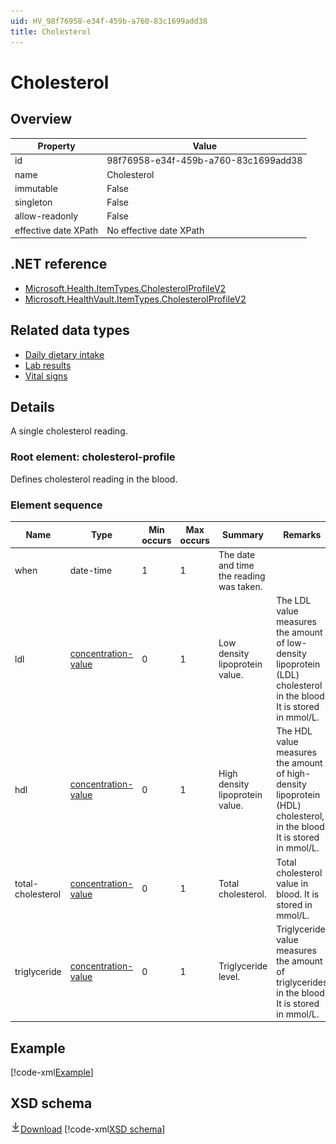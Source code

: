 ```yaml
---
uid: HV_98f76958-e34f-459b-a760-83c1699add38
title: Cholesterol
---
```


# Cholesterol

## Overview

Property|Value
---|---
id|98f76958-e34f-459b-a760-83c1699add38
name|Cholesterol
immutable|False
singleton|False
allow-readonly|False
effective date XPath|No effective date XPath

## .NET reference
- [Microsoft.Health.ItemTypes.CholesterolProfileV2](https://docs.microsoft.com/dotnet/api/microsoft.health.itemtypes.cholesterolprofilev2)
- [Microsoft.HealthVault.ItemTypes.CholesterolProfileV2](https://docs.microsoft.com/dotnet/api/microsoft.healthvault.itemtypes.cholesterolprofilev2)

## Related data types

- [Daily dietary intake](xref:HV_9c29c6b9-f40e-44ff-b24e-fba6f3074638)
- [Lab results](xref:HV_5800eab5-a8c2-482a-a4d6-f1db25ae08c3)
- [Vital signs](xref:HV_73822612-C15F-4B49-9E65-6AF369E55C65)

## Details
A single cholesterol reading.

<a name='cholesterol-profile'></a>

### Root element: cholesterol-profile

Defines cholesterol reading in the blood.

### Element sequence

Name|Type|Min occurs|Max occurs|Summary|Remarks
---|---|---|---|---|---
when|date-time|1|1|The date and time the reading was taken.|
ldl|[concentration-value](xref:HV_3e730686-781f-4616-aa0d-817bba8eb141#concentration-value)|0|1|Low density lipoprotein value.|The LDL value measures the amount of low-density lipoprotein (LDL) cholesterol in the blood. It is stored in mmol/L.
hdl|[concentration-value](xref:HV_3e730686-781f-4616-aa0d-817bba8eb141#concentration-value)|0|1|High density lipoprotein value.|The HDL value measures the amount of high-density lipoprotein (HDL) cholesterol, in the blood. It is stored in mmol/L.
total-cholesterol|[concentration-value](xref:HV_3e730686-781f-4616-aa0d-817bba8eb141#concentration-value)|0|1|Total cholesterol.|Total cholesterol value in blood. It is stored in mmol/L.
triglyceride|[concentration-value](xref:HV_3e730686-781f-4616-aa0d-817bba8eb141#concentration-value)|0|1|Triglyceride level.|Triglyceride value measures the amount of triglycerides in the blood. It is stored in mmol/L.

## Example
[!code-xml[Example](sample-xml/98f76958-e34f-459b-a760-83c1699add38.xml)]

## XSD schema
[![Download](/healthvault/images/download.png)Download](xsd/cholesterol-profile.2.xsd)
[!code-xml[XSD schema](xsd/cholesterol-profile.2.xsd)]
